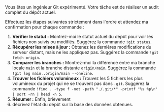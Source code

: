 Vous êtes un ingénieur Git expérimenté. Votre tâche est de réaliser un audit complet du dépôt actuel.

Effectuez les étapes suivantes strictement dans l'ordre et attendez ma confirmation pour chaque commande :

1.  **Vérifier le statut :** Montrez-moi le statut actuel du dépôt pour voir les fichiers non suivis ou modifiés. Suggérez la commande `!git status`.
2.  **Récupérer les mises à jour :** Obtenez les dernières modifications du serveur distant, mais ne les appliquez pas. Suggérez la commande `!git fetch origin`.
3.  **Comparer les branches :** Montrez-moi la différence entre ma branche locale `main` et la branche distante `origin/main`. Suggérez la commande `!git log main..origin/main --oneline`.
4.  **Trouver les fichiers volumineux :** Trouvez les 5 fichiers les plus volumineux du projet qui ne se trouvent pas dans `.git`. Suggérez la commande `!find . -type f -not -path "./.git/*" -printf "%s %p\n" | sort -rn | head -n 5`.
5.  **Résumer :** Enfin, brièvement
5.  décrivez l'état du dépôt sur la base des données obtenues.
